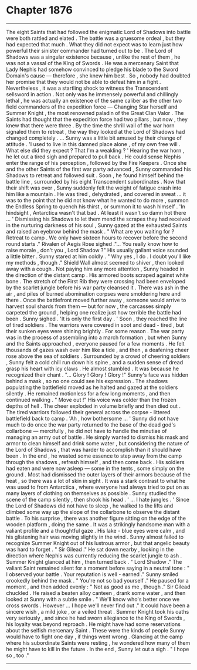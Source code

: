 
# Chapter 1876


---

The eight Saints that had followed the enigmatic Lord of Shadows into battle were both rattled and elated . The battle was a gruesome ordeal , but they had expected that much .
What they did not expect was to learn just how powerful their sinister commander had turned out to be .
The Lord of Shadows was a singular existence because , unlike the rest of them , he was not a vassal of the King of Swords . He was a mercenary Saint that Lady Nephis had somehow convinced to pledge his blade to the Sword Domain's cause — therefore , she knew him best . So , nobody had doubted her promise that they would not be able to defeat him in a fight .
Nevertheless , it was a startling shock to witness the Transcendent sellsword in action .
Not only was he immensely powerful and chillingly lethal , he was actually an existence of the same caliber as the other two field commanders of the expedition force — Changing Star herself and Summer Knight , the most renowned paladin of the Great Clan Valor .
The Saints had thought that the expedition force had two pillars , but now , they knew that there were three .
By the time the shrill wail of the war horn signaled them to retreat , the way they looked at the Lord of Shadows had changed completely .
… Sunny was a little bit amused by their change of attitude .
'I used to live in this damned place alone , of my own free will . What else did they expect ? That I'm a weakling ? '
Hearing the war horn , he let out a tired sigh and prepared to pull back .
He could sense Nephis enter the range of his perception , followed by the Fire Keepers . Once she and the other Saints of the first war party advanced , Sunny commanded his Shadows to retreat and followed suit .
Soon , he found himself behind the battle line , surrounded by his eight Transcendent subordinates .
Now that their shift was over , Sunny suddenly felt the weight of fatigue crash into him like a mountain . He was tired , dehydrated , and covered in sweat … it was to the point that he did not know what he wanted to do more , summon the Endless Spring to quench his thirst , or summon it to wash himself .
'In hindsight , Antarctica wasn't that bad . At least it wasn't so damn hot there ... '
Dismissing his Shadows to let them mend the scrapes they had received in the nurturing darkness of his soul , Sunny gazed at the exhausted Saints and raised an eyebrow behind the mask .
" What are you waiting for ? Retreat to camp . We only have sixteen hours to recover before the second round starts ."
Rivalen of Aegis Rose sighed ."... You really know how to raise morale , don't you , Lord Shadow ?"
His usually gallant voice sounded a little bitter .
Sunny stared at him coldly .
" Why yes , I do . I doubt you'll like my methods , though ."
Shield Wall almost seemed to shiver , then looked away with a cough .
Not paying him any more attention , Sunny headed in the direction of the distant camp . His armored boots scraped against white bone .
The stretch of the First Rib they were crossing had been enveloped by the scarlet jungle before his war party cleansed it . There was ash in the air , and piles of burned abomination corpses were smoldering here and there .
Once the battlefront moved further away , someone would arrive to harvest soul shards from them — but for now , the carcasses simply carpeted the ground , helping one realize just how terrible the battle had been .
Sunny sighed .
'It is only the first day . '
Soon , they reached the line of tired soldiers . The warriors were covered in soot and dead - tired , but their sunken eyes were shining brightly .
For some reason .
The war party was in the process of assembling into a march formation , but when Sunny and the Saints approached , everyone paused for a few moments .
He felt thousands of gazes wash over him like a tide , and then , a deafening cheer rose above the sea of soldiers .
Surrounded by a crowd of cheering soldiers , Sunny felt a cold chill run down his spine , and a sudden sense of dread grasp his heart with icy claws .
He almost stumbled .
It was because he recognized their chant .
"... Glory ! Glory ! Glory !"
Sunny's face was hidden behind a mask , so no one could see his expression . The shadows populating the battlefield moved as he halted and gazed at the soldiers silently .
He remained motionless for a few long moments , and then continued walking .
" Move out !"
His voice was colder than the frozen depths of hell .
The cheer exploded in volume briefly and then died out . The tired warriors followed their general across the corpse - littered battlefield back to camp .
'Ah , how bothersome … '
Sunny did not have much to do once the war party returned to the base of the dead god's collarbone — mercifully , he did not have to handle the minutiae of managing an army out of battle . He simply wanted to dismiss his mask and armor to clean himself and drink some water , but considering the nature of the Lord of Shadows , that was harder to accomplish than it should have been .
In the end , he wasted some essence to step away from the camp through the shadows , refresh himself , and then come back .
His soldiers had eaten and were now asleep — some in the tents , some simply on the ground . Most had dismissed the outer layers of their armors because of the heat , so there was a lot of skin in sight . It was a stark contrast to what he was used to from Antarctica , where everyone had always tried to put on as many layers of clothing on themselves as possible .
Sunny studied the scene of the camp silently , then shook his head .
' ... I hate jungles . '
Since the Lord of Shadows did not have to sleep , he walked to the lifts and climbed some way up the slope of the collarbone to observe the distant battle .
To his surprise , there was another figure sitting on the edge of the wooden platform , doing the same .
It was a strikingly handsome man with a valiant profile and a thoughtful gaze . His lake - blue eyes were calm , and his glistening hair was moving slightly in the wind .
Sunny almost failed to recognize Summer Knight out of his lustrous armor , but that angelic beauty was hard to forget .
" Sir Gilead ."
He sat down nearby , looking in the direction where Nephis was currently reducing the scarlet jungle to ash .
Summer Knight glanced at him , then turned back .
" Lord Shadow ."
The valiant Saint remained silent for a moment before saying in a neutral tone :
" I observed your battle . Your reputation is well - earned ."
Sunny smiled crookedly behind the mask .
" You're not so bad yourself ."
He paused for a moment , and then added evenly :
" Not as good as me , though ."
Sir Gilead chuckled .
He raised a beaten alloy canteen , drank some water , and then looked at Sunny with a subtle smile .
" We'll know who's better once we cross swords . However … I hope we'll never find out ."
It could have been a sincere wish , a mild joke , or a veiled threat . Summer Knight took his oaths very seriously , and since he had sworn allegiance to the King of Swords , his loyalty was beyond reproach . He might have had some reservations about the selfish mercenary Saint .
These were the kinds of people Sunny would have to fight one day , if things went wrong .
Glancing at the camp where his subordinate Saints were resting , he wondered how many of them he might have to kill in the future .
In the end , Sunny let out a sigh .
" I hope so , too ."

---

